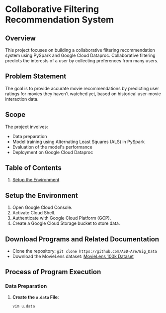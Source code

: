 # Collaborative Filtering Recommendation System

## Overview
This project focuses on building a collaborative filtering recommendation system using PySpark and Google Cloud Dataproc. Collaborative filtering predicts the interests of a user by collecting preferences from many users.

## Problem Statement
The goal is to provide accurate movie recommendations by predicting user ratings for movies they haven't watched yet, based on historical user-movie interaction data.

## Scope
The project involves:
- Data preparation
- Model training using Alternating Least Squares (ALS) in PySpark
- Evaluation of the model's performance
- Deployment on Google Cloud Dataproc

## Table of Contents
1. [Setup the Environment](https://github.com/KadirbekSharau/BigData/blob/main/collaborative_filter-1/Kadirbek%20Sharau%208.pdf)


## Setup the Environment
1. Open Google Cloud Console.
2. Activate Cloud Shell.
3. Authenticate with Google Cloud Platform (GCP).
4. Create a Google Cloud Storage bucket to store data.

## Download Programs and Related Documentation
- Clone the repository: `git clone https://github.com/ASD-Are/Big_Data`
- Download the MovieLens dataset: [MovieLens 100k Dataset](https://files.grouplens.org/datasets/movielens/ml-100k/u.data)

## Process of Program Execution

### Data Preparation
1. **Create the `u.data` File**: 
   ```bash
   vim u.data
